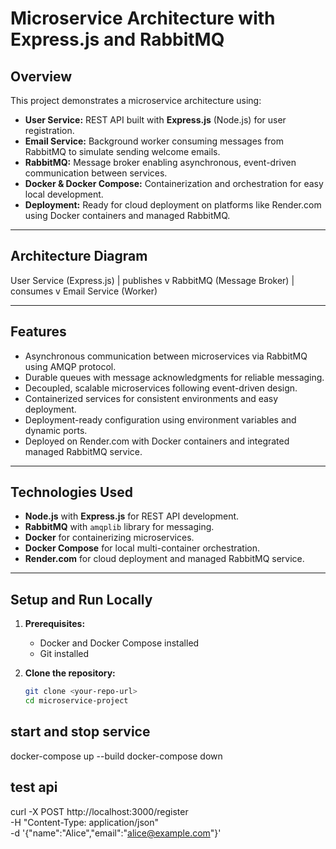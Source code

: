 # Microservice Architecture with Express.js and RabbitMQ

## Overview

This project demonstrates a microservice architecture using:

- **User Service:** REST API built with **Express.js** (Node.js) for user registration.
- **Email Service:** Background worker consuming messages from RabbitMQ to simulate sending welcome emails.
- **RabbitMQ:** Message broker enabling asynchronous, event-driven communication between services.
- **Docker & Docker Compose:** Containerization and orchestration for easy local development.
- **Deployment:** Ready for cloud deployment on platforms like Render.com using Docker containers and managed RabbitMQ.

---

## Architecture Diagram

User Service (Express.js)
|
publishes
v
RabbitMQ (Message Broker)
|
consumes
v
Email Service (Worker)


---

## Features

- Asynchronous communication between microservices via RabbitMQ using AMQP protocol.
- Durable queues with message acknowledgments for reliable messaging.
- Decoupled, scalable microservices following event-driven design.
- Containerized services for consistent environments and easy deployment.
- Deployment-ready configuration using environment variables and dynamic ports.
- Deployed on Render.com with Docker containers and integrated managed RabbitMQ service.

---

## Technologies Used

- **Node.js** with **Express.js** for REST API development.
- **RabbitMQ** with `amqplib` library for messaging.
- **Docker** for containerizing microservices.
- **Docker Compose** for local multi-container orchestration.
- **Render.com** for cloud deployment and managed RabbitMQ service.

---

## Setup and Run Locally

1. **Prerequisites:**

   - Docker and Docker Compose installed
   - Git installed

2. **Clone the repository:**

   ```bash
   git clone <your-repo-url>
   cd microservice-project
## start and stop service
docker-compose up --build
docker-compose down

## test api
curl -X POST http://localhost:3000/register \
-H "Content-Type: application/json" \
-d '{"name":"Alice","email":"alice@example.com"}'
